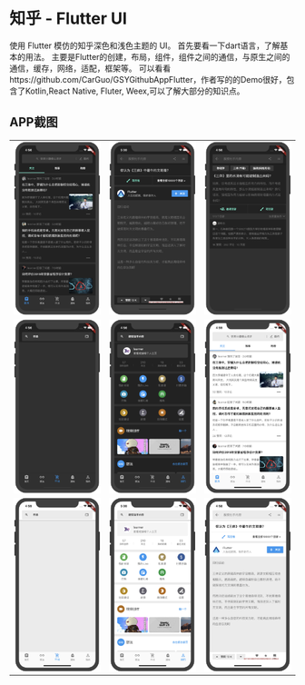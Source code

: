 
# 知乎 - Flutter UI

使用 Flutter 模仿的知乎深色和浅色主题的 UI。
首先要看一下dart语言，了解基本的用法。
主要是Flutter的创建，布局，组件，组件之间的通信，与原生之间的通信，缓存，网络，适配，框架等。
可以看看https://github.com/CarGuo/GSYGithubAppFlutter，作者写的的Demo很好，包含了Kotlin,React Native, Fluter, Weex,可以了解大部分的知识点。

## APP截图
<table>
  <tr>
    <td><img src="./image/1.png"></td>
    <td><img src="./image/2.png"></td>
    <td><img src="./image/3.png"></td>
  </tr>
    <tr>
    <td><img src="./image/4.png"></td>
    <td><img src="./image/5.png">	</td>
    <td><img src="./image/6.png"></td>
  </tr>
  <tr>
    <td><img src="./image/7.png"></td>
    <td><img src="./image/8.png">	</td>
    <td><img src="./image/9.png">	</td>
  </tr>
</table>
